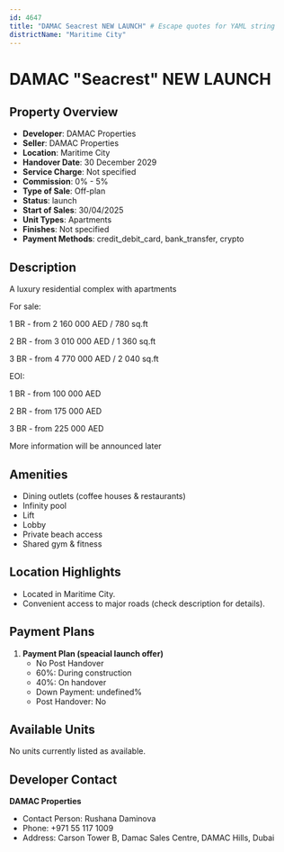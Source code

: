 ```yaml
---
id: 4647
title: "DAMAC Seacrest NEW LAUNCH" # Escape quotes for YAML string
districtName: "Maritime City"
---
```


# DAMAC "Seacrest" NEW LAUNCH

## Property Overview
- **Developer**: DAMAC Properties
- **Seller**: DAMAC Properties
- **Location**: Maritime City
- **Handover Date**: 30 December 2029
- **Service Charge**: Not specified
- **Commission**: 0% - 5%
- **Type of Sale**: Off-plan
- **Status**: launch
- **Start of Sales**: 30/04/2025
- **Unit Types**: Apartments
- **Finishes**: Not specified
- **Payment Methods**: credit_debit_card, bank_transfer, crypto

## Description
A luxury residential complex with apartments



For sale:

1 BR - from 2 160 000 AED / 780 sq.ft

2 BR - from 3 010 000 AED / 1 360 sq.ft

3 BR - from 4 770 000 AED / 2 040 sq.ft



EOI:

1 BR - from 100 000 AED

2 BR - from 175 000 AED

3 BR - from 225 000 AED



More information will be announced later

## Amenities
- Dining outlets  (coffee houses & restaurants)
- Infinity pool
- Lift
- Lobby
- Private beach access
- Shared gym & fitness

## Location Highlights
- Located in Maritime City.
- Convenient access to major roads (check description for details).

## Payment Plans
1. **Payment Plan (speacial launch offer)**
   - No Post Handover
   - 60%: During construction
   - 40%: On handover
   - Down Payment: undefined%
   - Post Handover: No

## Available Units
No units currently listed as available.

## Developer Contact
**DAMAC Properties**
- Contact Person: Rushana Daminova
- Phone: +971 55 117 1009
- Address: Carson Tower B, Damac Sales Centre, DAMAC Hills, Dubai
